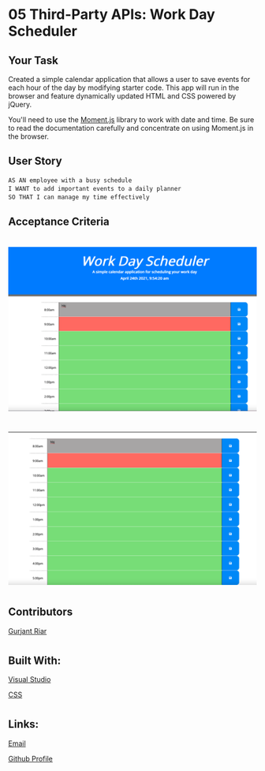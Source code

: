 # 05 Third-Party APIs: Work Day Scheduler

## Your Task

Created a simple calendar application that allows a user to save events for each hour of the day by modifying starter code. This app will run in the browser and feature dynamically updated HTML and CSS powered by jQuery.

You'll need to use the [Moment.js](https://momentjs.com/) library to work with date and time. Be sure to read the documentation carefully and concentrate on using Moment.js in the browser.

## User Story

```md
AS AN employee with a busy schedule
I WANT to add important events to a daily planner
SO THAT I can manage my time effectively
```

## Acceptance Criteria
# 
![Screenshot 1](./Assets/images/screenshot1.png)
# 
![Screenshot 2](./Assets/images/screenshot2.png)
# 
## Contributors
[Gurjant Riar](https://github.com/GurjantRiar/workscheduler/
)

# 
## Built With:
[Visual Studio](https://visualstudio.microsoft.com/)

[CSS](https://www.w3.org/TR/CSS/#css)



# 
## Links:
[Email](riargurjant_85@yahoo.com)

[Github Profile](https://github.com/GurjantRiar/
)


